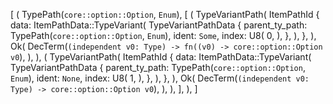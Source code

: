 [
    (
        TypePath(`core::option::Option`, `Enum`),
        [
            (
                TypeVariantPath(
                    ItemPathId {
                        data: ItemPathData::TypeVariant(
                            TypeVariantPathData {
                                parent_ty_path: TypePath(`core::option::Option`, `Enum`),
                                ident: `Some`,
                                index: U8(
                                    0,
                                ),
                            },
                        ),
                    },
                ),
                Ok(
                    DecTerm(`(independent v0: Type) -> fn((v0) -> core::option::Option v0`),
                ),
            ),
            (
                TypeVariantPath(
                    ItemPathId {
                        data: ItemPathData::TypeVariant(
                            TypeVariantPathData {
                                parent_ty_path: TypePath(`core::option::Option`, `Enum`),
                                ident: `None`,
                                index: U8(
                                    1,
                                ),
                            },
                        ),
                    },
                ),
                Ok(
                    DecTerm(`(independent v0: Type) -> core::option::Option v0`),
                ),
            ),
        ],
    ),
]
